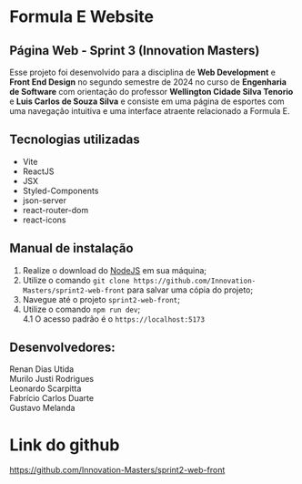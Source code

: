 # Formula E Website

## Página Web - Sprint 3 (Innovation Masters)

Esse projeto foi desenvolvido para a disciplina de **Web Development** e **Front End Design** no segundo semestre de 2024 no curso de **Engenharia de Software** com orientação do professor **Wellington Cidade Silva Tenorio** e **Luis Carlos de Souza Silva** e consiste em uma página de esportes com uma navegação intuitiva e uma interface atraente relacionado a Formula E.

## Tecnologias utilizadas

- Vite
- ReactJS
- JSX
- Styled-Components
- json-server
- react-router-dom
- react-icons

## Manual de instalação

1. Realize o download do [NodeJS](https://nodejs.org/) em sua máquina;
2. Utilize o comando `git clone https://github.com/Innovation-Masters/sprint2-web-front` para salvar uma cópia do projeto;
3. Navegue até o projeto `sprint2-web-front`;
4. Utilize o comando `npm run dev`; <br>
4.1 O acesso padrão é o `https://localhost:5173`

## Desenvolvedores:

Renan Dias Utida <br>
Murilo Justi Rodrigues <br>
Leonardo Scarpitta <br>
Fabrício Carlos Duarte <br>
Gustavo Melanda


# Link do github

https://github.com/Innovation-Masters/sprint2-web-front